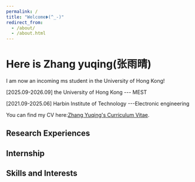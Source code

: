 ```yaml
---
permalink: /
title: "Welcome❥(^_-)"
redirect_from: 
  - /about/
  - /about.html
---
```



Here is Zhang yuqing(张雨晴) 
======
I am now an incoming ms student in the University of Hong Kong!

[2025.09-2026.09] the University of Hong Kong  --- MEST

[2021.09-2025.06] Harbin Institute of Technology ---Electronic engineering

You can find my CV here:[Zhang Yuqing's Curriculum Vitae](../assets/).

Research Experiences
------
Internship
------


Skills and Interests
------



